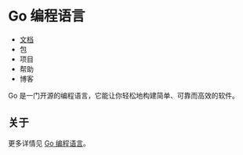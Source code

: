 # Go 编程语言

* [文档](https://github.com/gnefiy/go-zh/blob/master/doc.md)
* 包
* 项目
* 帮助
* 博客

Go 是一门开源的编程语言，它能让你轻松地构建简单、可靠而高效的软件。

## 关于
更多详情见 [Go 编程语言](https://go-zh.org/)。
